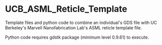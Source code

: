 # UCB_ASML_Reticle_Template
Template files and python code to combine an individual's GDS file with UC Berkeley's Marvell Nanofabrication Lab's ASML reticle template file.

Python code requires gdstk package (minimum level 0.9.61) to execute.
